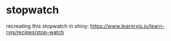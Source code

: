# stopwatch
recreating this stopwatch in shiny: https://www.learnrxjs.io/learn-rxjs/recipes/stop-watch
